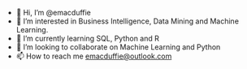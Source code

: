 - 👋 Hi, I’m @emacduffie
- 👀 I’m interested in Business Intelligence, Data Mining and Machine Learning.  
- 🌱 I’m currently learning SQL, Python and R
- 💞️ I’m looking to collaborate on Machine Learning and Python
- 📫 How to reach me emacduffie@outlook.com

<!---
emacduffie/emacduffie is a ✨ special ✨ repository because its `README.md` (this file) appears on your GitHub profile.
You can click the Preview link to take a look at your changes.
--->
